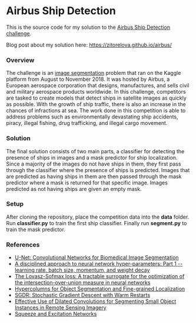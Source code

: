 # Airbus Ship Detection 

This is the source code for my solution to the [Airbus Ship Detection challenge](https://www.kaggle.com/c/airbus-ship-detection).

Blog post about my solution here: https://zitorelova.github.io/airbus/

### Overview

The challenge is an [image segmentation](https://en.wikipedia.org/wiki/Image_segmentation) problem that ran on the Kaggle platform from August to November 2018. It was hosted by Airbus, a European aerospace corporation that designs, manufactures, and sells civil and military aerospace products worldwide. In this challenge, competitors are tasked to create models that detect ships in satellite images as quickly as possible. With the growth of ship traffic, there is also an increase in the chances of infractions at sea. The work done in this competition is able to address problems such as environmentally devastating ship accidents, piracy, illegal fishing, drug trafficking, and illegal cargo movement.

### Solution

The final solution consists of two main parts, a classifier for detecting the presence of ships in images and a mask predictor for ship localization. Since a majority of the images do not have ships in them, they first pass through the classifier where the presence of ships is predicted. Images that are predicted as having ships in them are then passed through the mask predictor where a mask is returned for that specific image. Images predicted as not having ships are given an empty mask.

### Setup 

After cloning the repository, place the competition data into the **data** folder. Run **classifier.py** to train the first ship classifier. Finally run **segment.py** to train the mask predictor.

### References

- [U-Net: Convolutional Networks for Biomedical Image Segmentation](https://arxiv.org/abs/1505.04597)
- [A disciplined approach to neural network hyper-parameters: Part 1 -- learning rate, batch size, momentum, and weight decay](https://arxiv.org/abs/1803.09820)
- [The Lovasz-Sofmax loss: A tractable surrogate for the optimization of the intersection-over-union measure in neural networks](https://arxiv.org/abs/1705.08790)
- [Hypercolumns for Object Segmentation and Fine-grained Localization](https://arxiv.org/abs/1411.5752)
- [SGDR: Stochastic Gradient Descent with Warm Restarts](https://arxiv.org/abs/1608.03983)
- [Effective Use of Dilated Convolutions for Segmenting Small Object Instances in Remote Sensing Imagery](https://arxiv.org/abs/1709.00179)
- [Squeeze and Excitation Networks](https://arxiv.org/abs/1709.01507)
